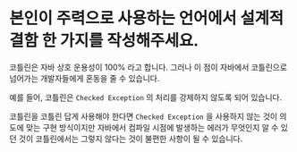 # 본인이 주력으로 사용하는 언어에서 설계적 결함 한 가지를 작성해주세요.

코틀린은 자바 상호 운용성이 100% 라고 합니다. 그러나 이 점이 자바에서 코틀린으로 넘어가는 개발자들에게 혼동을 줄 수 있습니다. 

예를 들어, 코틀린은 `Checked Exception` 의 처리를 강제하지 않도록 되어 있습니다. 

코틀린을 코틀린 답게 사용해야 한다면 `Checked Exception` 을 사용하지 않는 것이 의도에 맞는 구현 방식이지만 자바에서 컴파일 시점에 발생하는 에러가 무엇인지 알 수 있던 것이 코틀린에서는 그렇지 않다는 것이 불편한 사항이 될 수 있습니다. 

